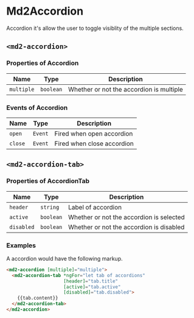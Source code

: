 # Md2Accordion
Accordion it's allow the user to toggle visiblity of the multiple sections.

## `<md2-accordion>`
### Properties of Accordion

| Name | Type | Description |
| --- | --- | --- |
| `multiple` | `boolean` | Whether or not the accordion is multiple |

### Events of Accordion

| Name | Type | Description |
| --- | --- | --- |
| `open` | `Event` | Fired when open accordion |
| `close` | `Event` | Fired when close accordion |

## `<md2-accordion-tab>`
### Properties of AccordionTab

| Name | Type | Description |
| --- | --- | --- |
| `header` | `string` | Label of accordion |
| `active` | `boolean` | Whether or not the accordion is selected |
| `disabled` | `boolean` | Whether or not the accordion is disabled |

### Examples
A accordion would have the following markup.
```html
<md2-accordion [multiple]="multiple">
  <md2-accordion-tab *ngFor="let tab of accordions" 
                     [header]="tab.title" 
                     [active]="tab.active" 
                     [disabled]="tab.disabled">
    {{tab.content}}
  </md2-accordion-tab>
</md2-accordion>
```
